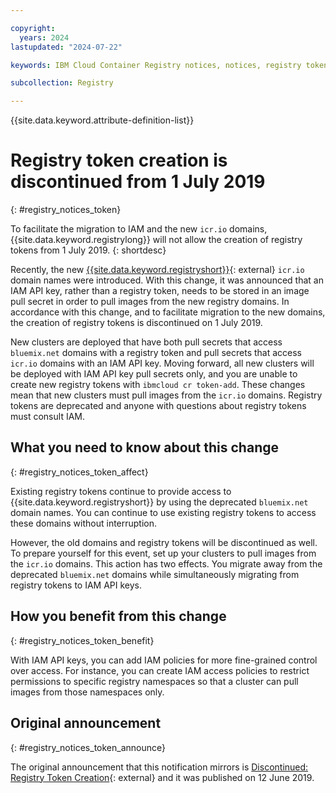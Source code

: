 ```yaml
---

copyright:
  years: 2024
lastupdated: "2024-07-22"

keywords: IBM Cloud Container Registry notices, notices, registry tokens,

subcollection: Registry

---
```


{{site.data.keyword.attribute-definition-list}}

# Registry token creation is discontinued from 1 July 2019
{: #registry_notices_token}

To facilitate the migration to IAM and the new `icr.io` domains, {{site.data.keyword.registrylong}} will not allow the creation of registry tokens from 1 July 2019.
{: shortdesc}

Recently, the new [{{site.data.keyword.registryshort}}](https://www.ibm.com/products/container-registry){: external} `icr.io` domain names were introduced. With this change, it was announced that an IAM API key, rather than a registry token, needs to be stored in an image pull secret in order to pull images from the new registry domains. In accordance with this change, and to facilitate migration to the new domains, the creation of registry tokens is discontinued on 1 July 2019.

New clusters are deployed that have both pull secrets that access `bluemix.net` domains with a registry token and pull secrets that access `icr.io` domains with an IAM API key. Moving forward, all new clusters will be deployed with IAM API key pull secrets only, and you are unable to create new registry tokens with `ibmcloud cr token-add`. These changes mean that new clusters must pull images from the `icr.io` domains. Registry tokens are deprecated and anyone with questions about registry tokens must consult IAM.

## What you need to know about this change
{: #registry_notices_token_affect}

Existing registry tokens continue to provide access to {{site.data.keyword.registryshort}} by using the deprecated `bluemix.net` domain names. You can continue to use existing registry tokens to access these domains without interruption.

However, the old domains and registry tokens will be discontinued as well. To prepare yourself for this event, set up your clusters to pull images from the `icr.io` domains. This action has two effects. You migrate away from the deprecated `bluemix.net` domains while simultaneously migrating from registry tokens to IAM API keys.

## How you benefit from this change
{: #registry_notices_token_benefit}

With IAM API keys, you can add IAM policies for more fine-grained control over access. For instance, you can create IAM access policies to restrict permissions to specific registry namespaces so that a cluster can pull images from those namespaces only.

## Original announcement
{: #registry_notices_token_announce}

The original announcement that this notification mirrors is [Discontinued: Registry Token Creation](https://www.ibm.com/blog/announcement/discontinued-registry-token-creation/){: external} and it was published on 12 June 2019.
